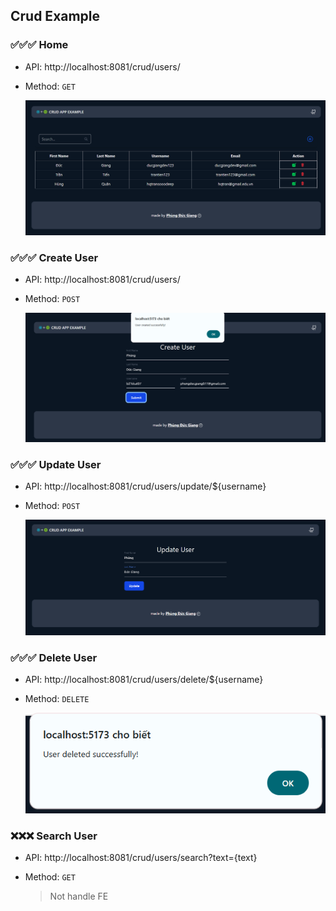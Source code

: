 ## Crud Example

### ✅✅✅ Home

- API: http://localhost:8081/crud/users/
- Method: `GET`

  ![image-1](https://github.com/Giangattt123/SimpleCrud/blob/master/images/image-1.png?raw=true)

### ✅✅✅ Create User

- API: http://localhost:8081/crud/users/
- Method: `POST`

  ![image-2](https://github.com/Giangattt123/SimpleCrud/blob/master/images/image-2.png?raw=true)

### ✅✅✅ Update User

- API: http://localhost:8081/crud/users/update/${username}
- Method: `POST`

  ![image-3](https://github.com/Giangattt123/SimpleCrud/blob/master/images/image-3.png?raw=true)

### ✅✅✅ Delete User

- API: http://localhost:8081/crud/users/delete/${username}
- Method: `DELETE`

  ![image-4](https://github.com/Giangattt123/SimpleCrud/blob/master/images/image-4.png?raw=true)

### ❌❌❌ Search User

- API: http://localhost:8081/crud/users/search?text={text}
- Method: `GET`

  > Not handle FE
